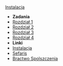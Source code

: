 [Instalacja](installation.md)
- **Zadania**
- [Rozdział 1](chapters/1.md?id=rozdział-i)
- [Rozdział 2](chapters/2.md?id=rozdział-ii)
- [Rozdział 3](chapters/3.md?id=rozdział-iii)
- [Rozdział 4](chapters/4.md?id=rozdział-iv)
- **Linki**
- [Instalacja](https://sefaris.eu/loa/installation)
- [Sefaris](https://sefaris.eu)
- [Bractwo Spolszczenia](https://www.bractwospolszczenia.pl/)